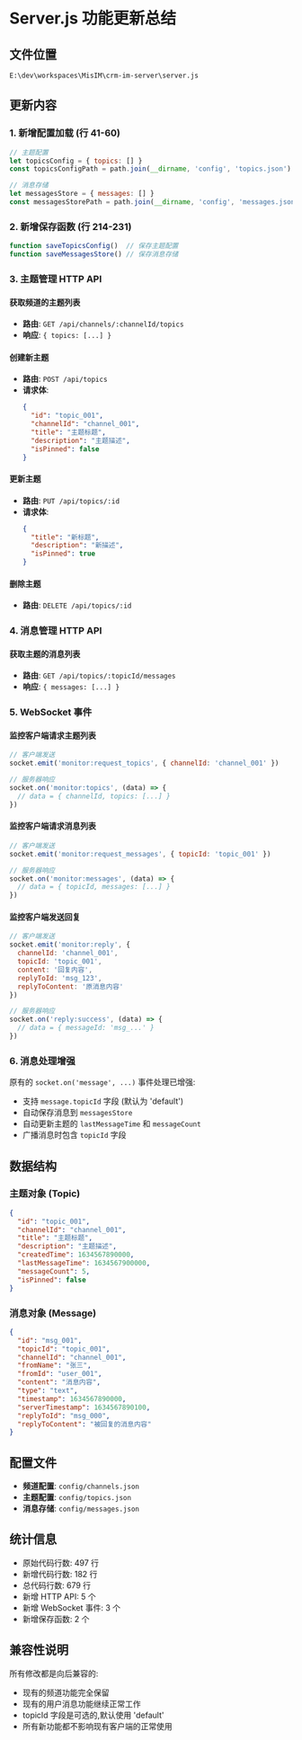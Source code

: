 # Server.js 功能更新总结

## 文件位置
`E:\dev\workspaces\MisIM\crm-im-server\server.js`

## 更新内容

### 1. 新增配置加载 (行 41-60)

```javascript
// 主题配置
let topicsConfig = { topics: [] }
const topicsConfigPath = path.join(__dirname, 'config', 'topics.json')

// 消息存储
let messagesStore = { messages: [] }
const messagesStorePath = path.join(__dirname, 'config', 'messages.json')
```

### 2. 新增保存函数 (行 214-231)

```javascript
function saveTopicsConfig()  // 保存主题配置
function saveMessagesStore() // 保存消息存储
```

### 3. 主题管理 HTTP API

#### 获取频道的主题列表
- **路由**: `GET /api/channels/:channelId/topics`
- **响应**: `{ topics: [...] }`

#### 创建新主题
- **路由**: `POST /api/topics`
- **请求体**:
  ```json
  {
    "id": "topic_001",
    "channelId": "channel_001",
    "title": "主题标题",
    "description": "主题描述",
    "isPinned": false
  }
  ```

#### 更新主题
- **路由**: `PUT /api/topics/:id`
- **请求体**:
  ```json
  {
    "title": "新标题",
    "description": "新描述",
    "isPinned": true
  }
  ```

#### 删除主题
- **路由**: `DELETE /api/topics/:id`

### 4. 消息管理 HTTP API

#### 获取主题的消息列表
- **路由**: `GET /api/topics/:topicId/messages`
- **响应**: `{ messages: [...] }`

### 5. WebSocket 事件

#### 监控客户端请求主题列表
```javascript
// 客户端发送
socket.emit('monitor:request_topics', { channelId: 'channel_001' })

// 服务器响应
socket.on('monitor:topics', (data) => {
  // data = { channelId, topics: [...] }
})
```

#### 监控客户端请求消息列表
```javascript
// 客户端发送
socket.emit('monitor:request_messages', { topicId: 'topic_001' })

// 服务器响应
socket.on('monitor:messages', (data) => {
  // data = { topicId, messages: [...] }
})
```

#### 监控客户端发送回复
```javascript
// 客户端发送
socket.emit('monitor:reply', {
  channelId: 'channel_001',
  topicId: 'topic_001',
  content: '回复内容',
  replyToId: 'msg_123',
  replyToContent: '原消息内容'
})

// 服务器响应
socket.on('reply:success', (data) => {
  // data = { messageId: 'msg_...' }
})
```

### 6. 消息处理增强

原有的 `socket.on('message', ...)` 事件处理已增强:
- 支持 `message.topicId` 字段 (默认为 'default')
- 自动保存消息到 `messagesStore`
- 自动更新主题的 `lastMessageTime` 和 `messageCount`
- 广播消息时包含 `topicId` 字段

## 数据结构

### 主题对象 (Topic)
```json
{
  "id": "topic_001",
  "channelId": "channel_001",
  "title": "主题标题",
  "description": "主题描述",
  "createdTime": 1634567890000,
  "lastMessageTime": 1634567900000,
  "messageCount": 5,
  "isPinned": false
}
```

### 消息对象 (Message)
```json
{
  "id": "msg_001",
  "topicId": "topic_001",
  "channelId": "channel_001",
  "fromName": "张三",
  "fromId": "user_001",
  "content": "消息内容",
  "type": "text",
  "timestamp": 1634567890000,
  "serverTimestamp": 1634567890100,
  "replyToId": "msg_000",
  "replyToContent": "被回复的消息内容"
}
```

## 配置文件

- **频道配置**: `config/channels.json`
- **主题配置**: `config/topics.json`
- **消息存储**: `config/messages.json`

## 统计信息

- 原始代码行数: 497 行
- 新增代码行数: 182 行
- 总代码行数: 679 行
- 新增 HTTP API: 5 个
- 新增 WebSocket 事件: 3 个
- 新增保存函数: 2 个

## 兼容性说明

所有修改都是向后兼容的:
- 现有的频道功能完全保留
- 现有的用户消息功能继续正常工作
- topicId 字段是可选的,默认使用 'default'
- 所有新功能都不影响现有客户端的正常使用
